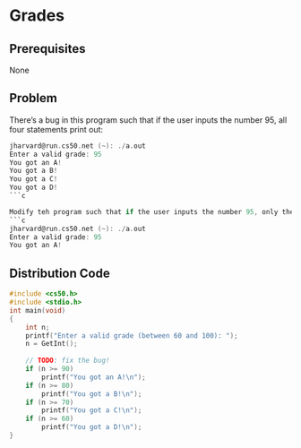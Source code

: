 # Grades

## Prerequisites
None

## Problem
There’s a bug in this program such that if the user inputs the number 95, all four statements print out:

```c
jharvard@run.cs50.net (~): ./a.out
Enter a valid grade: 95
You got an A!
You got a B!
You got a C!
You got a D!
```c

Modify teh program such that if the user inputs the number 95, only the correct statement will print out:
```c
jharvard@run.cs50.net (~): ./a.out
Enter a valid grade: 95
You got an A!
```

## Distribution Code
```c
#include <cs50.h>
#include <stdio.h>
int main(void)
{
    int n;
    printf("Enter a valid grade (between 60 and 100): ");
    n = GetInt();
    
    // TODO: fix the bug!
    if (n >= 90)
        printf("You got an A!\n");
    if (n >= 80)
        printf("You got a B!\n");
    if (n >= 70)
        printf("You got a C!\n");
    if (n >= 60)
        printf("You got a D!\n");
}
```